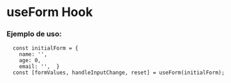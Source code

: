 # useForm Hook

### Ejemplo de uso:
```
  const initialForm = {
    name: '',
    age: 0,
    email: '',  }
  const [formValues, handleInputChange, reset] = useForm(initialForm);
```
